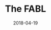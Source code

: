 ---
title: "The FABL"
description: "A Fingerprint Activated Bike lock prototype."
categories: 
dropCap: false
displayInMenu: false
date: 2018-04-19
displayInList: true
draft: false
resources:
- name: featuredImage
  src: "fabl-brand.png"
  params:
    description: "A brand slide for FABL"
- name: featuredImageTall
  src: "fabl-brand-tall.png"
  params:
    description: "A brand slide for FABL"
---